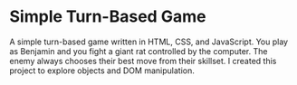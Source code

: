 # Simple Turn-Based Game
A simple turn-based game written in HTML, CSS, and JavaScript. You play as Benjamin and you fight a giant rat controlled by the computer. The enemy always chooses their best move from their skillset. I created this project to explore objects and DOM manipulation.
